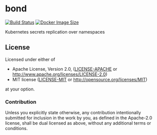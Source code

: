 # bond

[![Build Status](https://github.com/acim/bond/workflows/build/badge.svg)](https://github.com/acim/bond/actions)
[![Docker Image Size](https://img.shields.io/docker/image-size/acim/bond)](https://hub.docker.com/repository/docker/acim/bond)

Kubernetes secrets replication over namespaces

## License

Licensed under either of

- Apache License, Version 2.0, ([LICENSE-APACHE](LICENSE-APACHE) or http://www.apache.org/licenses/LICENSE-2.0)
- MIT license ([LICENSE-MIT](LICENSE-MIT) or http://opensource.org/licenses/MIT)

at your option.

### Contribution

Unless you explicitly state otherwise, any contribution intentionally submitted for inclusion in the work by you, as defined in the Apache-2.0 license, shall be dual licensed as above, without any additional terms or conditions.

